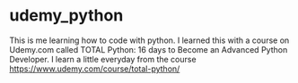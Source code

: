 # udemy_python
This is me learning how to code with python. I learned this with a course on Udemy.com called TOTAL Python: 16 days to Become an Advanced Python Developer. I learn a little everyday from the course
https://www.udemy.com/course/total-python/
